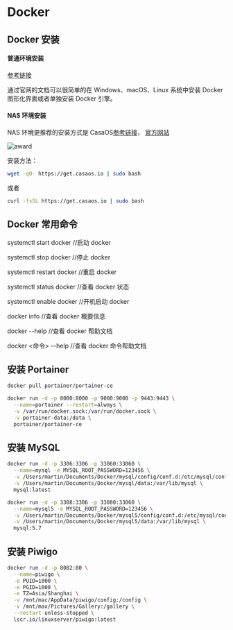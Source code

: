 # Docker

## Docker 安装

#### 普通环境安装

[参考链接](https://docs.docker.com/get-started/get-docker/)

通过官网的文档可以很简单的在 Windows、macOS、Linux 系统中安装 Docker 图形化界面或者单独安装 Docker 引擎。

#### NAS 环境安装

NAS 环境更推荐的安装方式是 CasaOS[参考链接](https://github.com/IceWhaleTech/CasaOS)，
[官方网站](https://casaos.zimaspace.com/)

![award](/images/casaos.png)

安装方法：

```sh
wget -qO- https://get.casaos.io | sudo bash
```

或者

```sh
curl -fsSL https://get.casaos.io | sudo bash
```

## Docker 常用命令

systemctl start docker //启动 docker

systemctl stop docker //停止 docker

systemctl restart docker //重启 docker

systemctl status docker //查看 docker 状态

systemctl enable docker //开机启动 docker

docker info //查看 docker 概要信息

docker --help //查看 docker 帮助文档

docker <命令> --help //查看 docker 命令帮助文档

## 安装 Portainer

```sh
docker pull portainer/portainer-ce
```

```sh
docker run -d -p 8000:8000 -p 9000:9000 -p 9443:9443 \
  --name=portainer --restart=always \
  -v /var/run/docker.sock:/var/run/docker.sock \
  -v portainer-data:/data \
  portainer/portainer-ce
```

## 安装 MySQL

```sh
docker run -d -p 3306:3306 -p 33060:33060 \
  --name=mysql -e MYSQL_ROOT_PASSWORD=123456 \
  -v /Users/martin/Documents/Docker/mysql/config/conf.d:/etc/mysql/conf.d \
  -v /Users/martin/Documents/Docker/mysql/data:/var/lib/mysql \
  mysql:latest
```

```sh
docker run -d -p 3308:3306 -p 33080:33060 \
  --name=mysql5 -e MYSQL_ROOT_PASSWORD=123456 \
  -v /Users/martin/Documents/Docker/mysql5/config/conf.d:/etc/mysql/conf.d \
  -v /Users/martin/Documents/Docker/mysql5/data:/var/lib/mysql \
  mysql:5.7
```

## 安装 Piwigo

```sh
docker run -d -p 8082:80 \
  --name=piwigo \
  -e PUID=1000 \
  -e PGID=1000 \
  -e TZ=Asia/Shanghai \
  -v /mnt/mac/AppData/piwigo/config:/config \
  -v /mnt/max/Pictures/Gallery:/gallery \
  --restart unless-stopped \
  lscr.io/linuxserver/piwigo:latest
```
